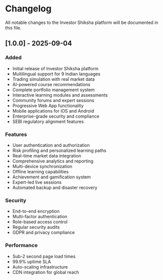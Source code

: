 # Changelog

All notable changes to the Investor Shiksha platform will be documented in this file.

## [1.0.0] - 2025-09-04

### Added
- Initial release of Investor Shiksha platform
- Multilingual support for 9 Indian languages
- Trading simulation with real market data
- AI-powered course recommendations
- Complete portfolio management system
- Interactive learning modules and assessments
- Community forums and expert sessions
- Progressive Web App functionality
- Mobile applications for iOS and Android
- Enterprise-grade security and compliance
- SEBI regulatory alignment features

### Features
- User authentication and authorization
- Risk profiling and personalized learning paths
- Real-time market data integration
- Comprehensive analytics and reporting
- Multi-device synchronization
- Offline learning capabilities
- Achievement and gamification system
- Expert-led live sessions
- Automated backup and disaster recovery

### Security
- End-to-end encryption
- Multi-factor authentication
- Role-based access control
- Regular security audits
- GDPR and privacy compliance

### Performance
- Sub-2 second page load times
- 99.9% uptime SLA
- Auto-scaling infrastructure
- CDN integration for global reach
